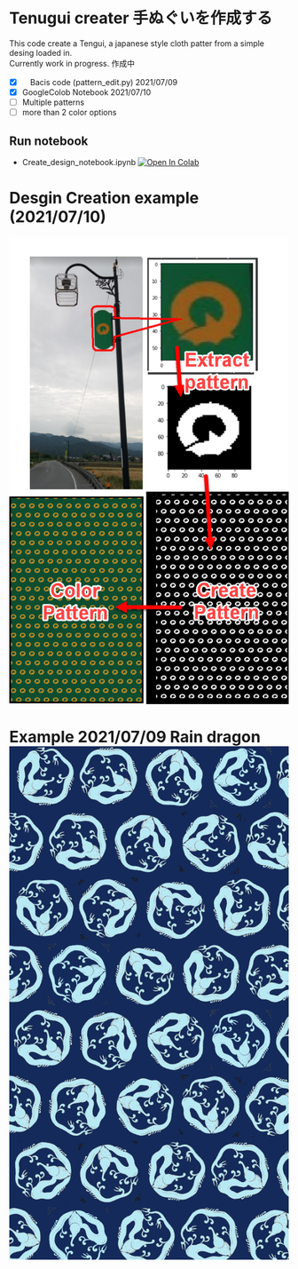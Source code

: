 # Tenugui creater 手ぬぐいを作成する
This code create a Tengui, a japanese style cloth patter from a simple desing loaded in.
<br>
Currently work in progress. 作成中
<br>

* [X]  　Bacis code (pattern_edit.py) 2021/07/09
* [X]  GoogleColob Notebook 2021/07/10
* [ ]  Multiple patterns 
* [ ]  more than 2 color options 

<h2> Run notebook </h2>

* Create_design_notebook.ipynb [![Open In Colab](https://colab.research.google.com/assets/colab-badge.svg)](https://colab.research.google.com/github/JarvisSan22/Tenugui_creater_opencv/blob/master/Create_design_notebook.ipynb)

 
<h1>Desgin Creation example (2021/07/10) </h1>
<img src="process.png" width="600">
<h1> Example 2021/07/09 Rain dragon
<img src="/test_pic/Tenugui_raindragon.png" width="600">
